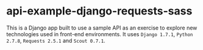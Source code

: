 api-example-django-requests-sass
============

This is a Django app built to use a sample API as an exercise to explore new technologies used in front-end environments.
It uses `Django 1.7.1`, `Python 2.7.8`, `Requests 2.5.1` and `Scout 0.7.1`.